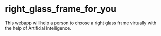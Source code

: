 # right_glass_frame_for_you
This webapp will help a person to choose a right glass frame virtually with the help of Artificial Intelligence. 
